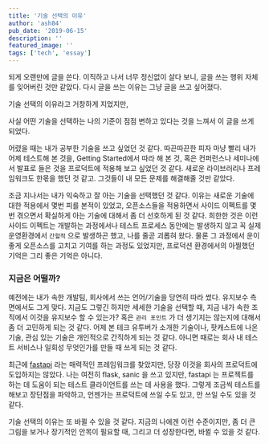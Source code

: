 ```yaml
---
title: '기술 선택의 이유'
author: 'ash84'
pub_date: '2019-06-15'
description: ''
featured_image: ''
tags: ['tech', 'essay']
---
```


되게 오랜만에 글을 쓴다. 이직하고 나서 너무 정신없이 살다 보니, 글을 쓰는 행위 자체를 잊어버린 것만 같았다. 다시 글을 쓰는 이유는 그냥 글을 쓰고 싶어졌다. 

기술 선택의 이유라고 거창하게 지었지만, 

사실 어떤 기술을 선택하는 나의 기준이 점점 변하고 있다는 것을 느껴서 이 글을 쓰게 되었다. 

어렸을 때는 내가 공부한 기술을 쓰고 싶었던 것 같다. 따끈따끈한 피자 마냥 빨리 내가 어제 테스트해 본 것을, Getting Started에서 따라 해 본 것, 혹은 컨퍼런스나 세미나에서 발표로 들은 것을  프로덕트에 적용해 보고 싶었던 것 같다. 새로운 라이브러리나 프레임워크도 한몫을 했던 것 같고. 그것들이 내 모든 문제를 해결해줄 것만 같았다. 

조금 지나서는 내가 익숙하고 잘 아는 기술을 선택했던 것 같다. 이유는 새로운 기술에 대한 적용에서 몇번 피를 본적이 있었고, 오픈소스들을 적용하면서 사이드 이펙트를 몇번 겪으면서 확실하게 아는 기술에 대해서 좀 더 선호하게 된 것 같다. 희한한 것은 이런 사이드 이펙트는 개발하는 과정에서나 테스트 프로세스 동안에는 발생하지 않고 꼭 실제 운영환경에서 `간헐적` 으로 발생하곤 했고, 나를 줄곧 괴롭혀 왔다. 물론 그 과정에서 운이 좋게 오픈소스를 고치고 기여를 하는 과정도 있었지만, 프로덕션 환경에서의 아찔했던 기억은 그리 좋은 기억은 아니다. 

###  지금은 어떨까?

예전에는 내가 속한 개발팀, 회사에서 쓰는 언어/기술을 당연히 따라 썼다. 유지보수 측면에서도 그게 맞다. 지금도 그렇긴 하지만 세세한 기술을 선택할 때, 지금 내가 속한 조직에서 이것을 유지보수 할 수 있는가? 혹은 `관리 포인트` 가 더 생기지는 않는지에 대해서 좀 더 고민하게 되는 것 같다. 어제 본 테크 유투버가 소개한 기술이나, 팟캐스트에 나온 기술, 관심 있는 기술은 개인적으로 간직하게 되는 것 같다. 아니면 때로는 회사 내 테스트 서비스나 일회성 무엇인가를 만들 때 쓰게 되는 것 같다. 

최근에 [fastapi](https://github.com/tiangolo/fastapi) 라는 매력적인 프레임워크를 찾았지만, 당장 이것을 회사의 프로덕트에 도입하지는 않았다. 나는 여전히 flask, sanic 을 쓰고 있지만, fastapi 는 프로젝트를 하는 데 도움이 되는 테스트 클라이언트를 쓰는 데 사용을 했다. 그렇게 조금씩 테스트를 해보고 장단점을 파악하고, 언젠가는 프로덕트에 쓰일 수도 있고, 안 쓰일 수도 있을 것 같다. 

기술 선택의 이유는 또 바뀔 수 있을 것 같다. 지금의 나에겐 이런 수준이지만, 좀 더 큰 그림을 보거나 장기적인 안목이 필요할 때, 그리고 더 성장한다면, 바뀔 수 있을 것 같다.
